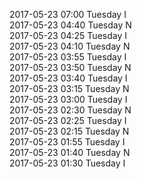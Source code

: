 2017-05-23 07:00 Tuesday  I  
2017-05-23 04:40 Tuesday  N  
2017-05-23 04:25 Tuesday  I  
2017-05-23 04:10 Tuesday  N  
2017-05-23 03:55 Tuesday  I  
2017-05-23 03:50 Tuesday  N  
2017-05-23 03:40 Tuesday  I  
2017-05-23 03:15 Tuesday  N  
2017-05-23 03:00 Tuesday  I  
2017-05-23 02:30 Tuesday  N  
2017-05-23 02:25 Tuesday  I  
2017-05-23 02:15 Tuesday  N  
2017-05-23 01:55 Tuesday  I  
2017-05-23 01:40 Tuesday  N  
2017-05-23 01:30 Tuesday  I  
